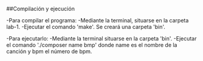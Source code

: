 ##Compilación y ejecución

-Para compilar el programa:
    -Mediante la terminal, situarse en la carpeta lab-1.
    -Ejecutar el comando 'make'. Se creará una carpeta 'bin'.

-Para ejecutarlo:
    -Mediante la terminal situarse en la carpeta 'bin'.
    -Ejecutar el comando './composer name bmp' donde name es el nombre de la canción
     y bpm el número de bpm.

